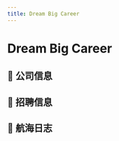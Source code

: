 ```yaml
---
title: Dream Big Career
---
```


# Dream Big Career

## 📌 公司信息

<StaffingCompanyTable companyJsonFileName="dream-big-career"/>

## 📢 招聘信息

## 🚢 航海日志